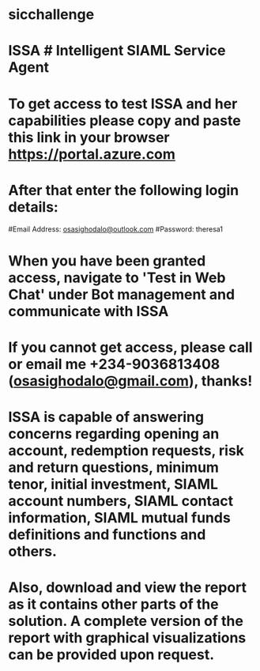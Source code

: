 # sicchallenge
# ISSA # Intelligent SIAML Service Agent

# To get access to test ISSA and her capabilities please copy and paste this link in your browser https://portal.azure.com

# After that enter the following login details:
#Email Address: osasighodalo@outlook.com
#Password: theresa1

# When you have been granted access, navigate to 'Test in Web Chat' under Bot management and communicate with ISSA
# If you cannot get access, please call or email me +234-9036813408 (osasighodalo@gmail.com), thanks!

# ISSA is capable of answering concerns regarding opening an account, redemption requests, risk and return questions, minimum tenor, initial investment, SIAML account numbers, SIAML contact information, SIAML mutual funds definitions and functions and others.

# Also, download and view the report as it contains other parts of the solution. A complete version of the report with graphical visualizations can be provided upon request.
